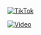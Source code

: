 





[![TikTok](https://upload.wikimedia.org/wikipedia/commons/thumb/a/a6/Tiktok_icon.svg/240px-Tiktok_icon.svg.png)](https://vt.tiktok.com/ZSUuSqAcy/)

[![Video](https://img.youtube.com/vi/JlsIvw1hVzQ/0.jpg)](https://youtu.be/JlsIvw1hVzQ?si=wqL8ijo2tfwUzzPb)
